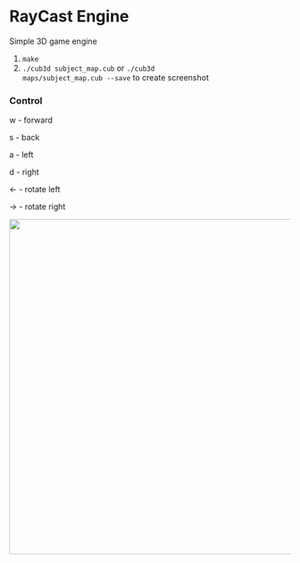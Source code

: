 # RayCast Engine
Simple 3D game engine

1. <code>make</code>
2. <code>./cub3d subject_map.cub</code> or <code>./cub3d maps/subject_map.cub --save</code> to create screenshot

### Control

<p>w - forward</br>
<p>s - back</br>
<p>a - left</br>
<p>d - right</br>
<p>&#8592 - rotate left</br>
<p>&#8594 - rotate right</p>

<img src="https://media.giphy.com/media/URQ04mBQ1MAftGXW9u/giphy.gif" width="720" height="600"/>
